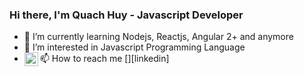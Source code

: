 ### Hi there, I'm Quach Huy - Javascript Developer

-   🌱 I’m currently learning Nodejs, Reactjs, Angular 2+ and anymore
-   👀 I’m interested in Javascript Programming Language
-   📫 How to reach me [<img align="left" alt="codeSTACKr | LinkedIn" width="22px" src="https://cdn.jsdelivr.net/npm/simple-icons@v3/icons/linkedin.svg" />][linkedin]

